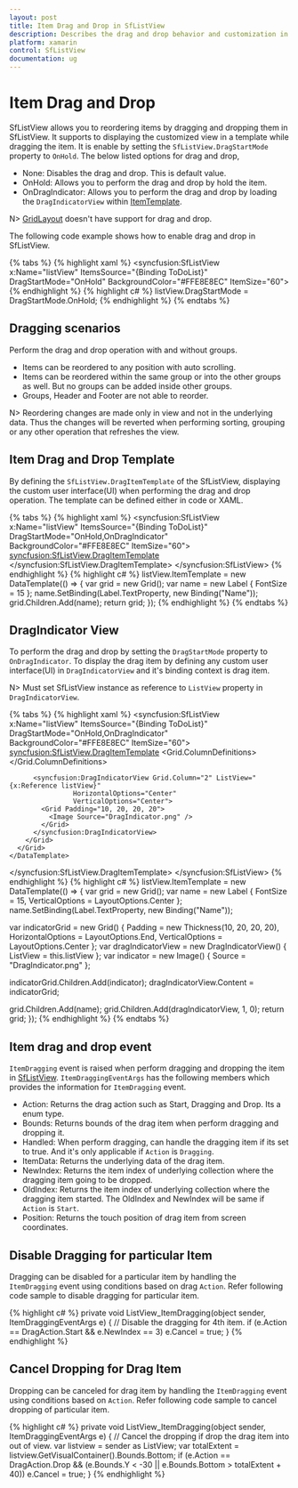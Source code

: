 ```yaml
---
layout: post
title: Item Drag and Drop in SfListView
description: Describes the drag and drop behavior and customization in SfListView.
platform: xamarin
control: SfListView
documentation: ug
---
```


# Item Drag and Drop

SfListView allows you to reordering items by dragging and dropping them in SfListView. It supports to displaying the customized view in a template while dragging the item. It is enable by setting the `SfListView.DragStartMode` property to `OnHold`. The below listed options for drag and drop,

* None: Disables the drag and drop. This is default value.
* OnHold: Allows you to perform the drag and drop by hold the item.
* OnDragIndicator: Allows you to perform the drag and drop by loading the `DragIndicatorView` within [ItemTemplate](https://help.syncfusion.com/cr/cref_files/xamarin/sflistview/Syncfusion.SfListView.XForms~Syncfusion.ListView.XForms.SfListView~ItemTemplate.html).

N> [GridLayout](https://help.syncfusion.com/cr/cref_files/xamarin/sflistview/Syncfusion.SfListView.XForms~Syncfusion.ListView.XForms.GridLayout.html) doesn't have support for drag and drop. 

The following code example shows how to enable drag and drop in SfListView.

{% tabs %}
{% highlight xaml %}
<syncfusion:SfListView x:Name="listView" 
                   ItemsSource="{Binding ToDoList}"
                   DragStartMode="OnHold"
                   BackgroundColor="#FFE8E8EC"
                   ItemSize="60">
{% endhighlight %}
{% highlight c# %}
listView.DragStartMode = DragStartMode.OnHold; 
{% endhighlight %}
{% endtabs %}

## Dragging scenarios

Perform the drag and drop operation with and without groups.

* Items can be reordered to any position with auto scrolling. 
* Items can be reordered within the same group or into the other groups as well. But no groups can be added inside other groups.
* Groups, Header and Footer are not able to reorder.

N> Reordering changes are made only in view and not in the underlying data. Thus the changes will be reverted when performing sorting, grouping or any other operation that refreshes the view.

## Item Drag and Drop Template

By defining the `SfListView.DragItemTemplate` of the SfListView, displaying the custom user interface(UI) when performing the drag and drop operation. The template can be defined either in code or XAML.

{% tabs %}
{% highlight xaml %}
<syncfusion:SfListView x:Name="listView" 
                   ItemsSource="{Binding ToDoList}"
                   DragStartMode="OnHold,OnDragIndicator"
                   BackgroundColor="#FFE8E8EC"
                   ItemSize="60">
  <syncfusion:SfListView.DragItemTemplate>
    <DataTemplate>
      <Grid Padding="10">
        <Label x:Name="textLabel" Text="{Binding Name}" FontSize="15" />
      </Grid>
    </DataTemplate>
  </syncfusion:SfListView.DragItemTemplate>
</syncfusion:SfListView>
{% endhighlight %}
{% highlight c# %}
listView.ItemTemplate = new DataTemplate(() => {
  var grid = new Grid();
  var name = new Label { FontSize = 15 };
  name.SetBinding(Label.TextProperty, new Binding("Name"));
  grid.Children.Add(name);
  return grid;
});
{% endhighlight %}
{% endtabs %}

## DragIndicator View

To perform the drag and drop by setting the `DragStartMode` property to `OnDragIndicator`. To display the drag item by defining any custom user interface(UI) in `DragIndicatorView` and it's binding context is drag item.

N> Must set SfListView instance as reference to `ListView` property in `DragIndicatorView`.

{% tabs %}
{% highlight xaml %}
<syncfusion:SfListView x:Name="listView" 
                   ItemsSource="{Binding ToDoList}"
                   DragStartMode="OnHold,OnDragIndicator"
                   BackgroundColor="#FFE8E8EC"
                   ItemSize="60">
  <syncfusion:SfListView.DragItemTemplate>
    <DataTemplate>
      <Grid Padding="10">
          <Grid.ColumnDefinitions>
            <ColumnDefinition Width="*" />
            <ColumnDefinition Width="60" />
          </Grid.ColumnDefinitions>
          <Label x:Name="textLabel" Text="{Binding Name}" Grid.Column="1" FontSize="15" TextColor="#333333" />

          <syncfusion:DragIndicatorView Grid.Column="2" ListView="{x:Reference listView}" 
                    HorizontalOptions="Center" 
                    VerticalOptions="Center">
            <Grid Padding="10, 20, 20, 20">
              <Image Source="DragIndicator.png" />
            </Grid>
          </syncfusion:DragIndicatorView>
        </Grid>
      </Grid>
    </DataTemplate>
  </syncfusion:SfListView.DragItemTemplate>
</syncfusion:SfListView>
{% endhighlight %}
{% highlight c# %}
listView.ItemTemplate = new DataTemplate(() =>
{
  var grid = new Grid();
  var name = new Label
  {
    FontSize = 15,
    VerticalOptions = LayoutOptions.Center
  };
  name.SetBinding(Label.TextProperty, new Binding("Name"));

  var indicatorGrid = new Grid()
  {
    Padding = new Thickness(10, 20, 20, 20),
    HorizontalOptions = LayoutOptions.End,
    VerticalOptions = LayoutOptions.Center
  };
  var dragIndicatorView = new DragIndicatorView() { ListView = this.listView };
  var indicator = new Image() { Source = "DragIndicator.png" };

  indicatorGrid.Children.Add(indicator);
  dragIndicatorView.Content = indicatorGrid;

  grid.Children.Add(name);
  grid.Children.Add(dragIndicatorView, 1, 0);
  return grid;
});
{% endhighlight %}
{% endtabs %}

## Item drag and drop event

`ItemDragging` event is raised when perform dragging and dropping the item in [SfListView](https://help.syncfusion.com/cr/cref_files/xamarin/sflistview/Syncfusion.SfListView.XForms~Syncfusion.ListView.XForms.SfListView.html). `ItemDraggingEventArgs` has the following members which provides the information for `ItemDragging` event.

* Action: Returns the drag action such as Start, Dragging and Drop. Its a enum type.
* Bounds: Returns bounds of the drag item when perform dragging and dropping it.
* Handled: When perform dragging, can handle the dragging item if its set to true. And it's only applicable if `Action` is `Dragging`.
* ItemData: Returns the underlying data of the drag item. 
* NewIndex: Returns the item index of underlying collection where the dragging item going to be dropped.
* OldIndex: Returns the item index of underlying collection where the dragging item started. The OldIndex and NewIndex will be same if `Action` is `Start`.
* Position: Returns the touch position of drag item from screen coordinates.

## Disable Dragging for particular Item

Dragging can be disabled for a particular item by handling the `ItemDragging` event using conditions based on drag `Action`. Refer following code sample to disable dragging for particular item.

{% highlight c# %}
private void ListView_ItemDragging(object sender, ItemDraggingEventArgs e)
{
  // Disable the dragging for 4th item.
  if (e.Action == DragAction.Start && e.NewIndex == 3)
    e.Cancel = true;
}
{% endhighlight %}

## Cancel Dropping for Drag Item

Dropping can be canceled for drag item by handling the `ItemDragging` event using conditions based on `Action`. Refer following code sample to cancel dropping of particular item.

{% highlight c# %}
private void ListView_ItemDragging(object sender, ItemDraggingEventArgs e)
{
  // Cancel the dropping if drop the drag item into out of view.
  var listview = sender as ListView;
  var totalExtent = listview.GetVisualContainer().Bounds.Bottom;
  if (e.Action == DragAction.Drop && (e.Bounds.Y < -30 || e.Bounds.Bottom > totalExtent + 40))
    e.Cancel = true;
}
{% endhighlight %}
